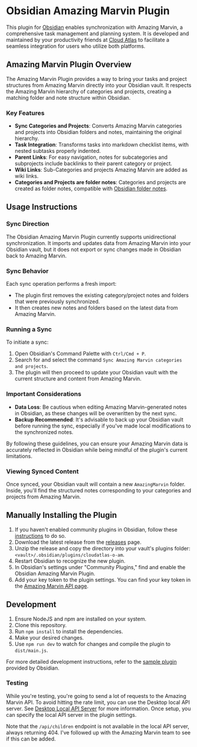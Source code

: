 # Obsidian Amazing Marvin Plugin

This plugin for [Obsidian](https://obsidian.md) enables synchronization with Amazing Marvin, a comprehensive task management and planning system. It is developed and maintained by your productivity friends at [Cloud Atlas](https://www.cloud-atlas.ai/) to facilitate a seamless integration for users who utilize both platforms.

## Amazing Marvin Plugin Overview

The Amazing Marvin Plugin provides a way to bring your tasks and project structures from Amazing Marvin directly into your Obsidian vault. It respects the Amazing Marvin hierarchy of categories and projects, creating a matching folder and note structure within Obsidian.

### Key Features

- **Sync Categories and Projects**: Converts Amazing Marvin categories and projects into Obsidian folders and notes, maintaining the original hierarchy.
- **Task Integration**: Transforms tasks into markdown checklist items, with nested subtasks properly indented.
- **Parent Links**: For easy navigation, notes for subcategories and subprojects include backlinks to their parent category or project.
- **Wiki Links**: Sub-Categories and projects Amazing Marvin are added as wiki links.
- **Categories and Projects are folder notes**: Categories and projects are created as folder notes, compatible with [Obsidian folder notes](https://github.com/LostPaul/obsidian-folder-notes).

## Usage Instructions

### Sync Direction

The Obsidian Amazing Marvin Plugin currently supports unidirectional synchronization. It imports and updates data from Amazing Marvin into your Obsidian vault, but it does not export or sync changes made in Obsidian back to Amazing Marvin.

### Sync Behavior

Each sync operation performs a fresh import:

- The plugin first removes the existing category/project notes and folders that were previously synchronized.
- It then creates new notes and folders based on the latest data from Amazing Marvin.

### Running a Sync

To initiate a sync:

1. Open Obsidian's Command Palette with `Ctrl/Cmd + P`.
2. Search for and select the command `Sync Amazing Marvin categories and projects`.
3. The plugin will then proceed to update your Obsidian vault with the current structure and content from Amazing Marvin.

### Important Considerations

- **Data Loss**: Be cautious when editing Amazing Marvin-generated notes in Obsidian, as these changes will be overwritten by the next sync.
- **Backup Recommended**: It's advisable to back up your Obsidian vault before running the sync, especially if you've made local modifications to the synchronized notes.

By following these guidelines, you can ensure your Amazing Marvin data is accurately reflected in Obsidian while being mindful of the plugin's current limitations.

### Viewing Synced Content

Once synced, your Obsidian vault will contain a new `AmazingMarvin` folder. Inside, you'll find the structured notes corresponding to your categories and projects from Amazing Marvin.

## Manually Installing the Plugin

1. If you haven't enabled community plugins in Obsidian, follow these [instructions](https://help.obsidian.md/Extending+Obsidian/Community+plugins#Install+a+community+plugin) to do so.
2. Download the latest release from the [releases](https://github.com/cloud-atlas-ai/obsidian-am/releases) page.
3. Unzip the release and copy the directory into your vault's plugins folder: `<vault>/.obsidian/plugins/cloudatlas-o-am`.
4. Restart Obsidian to recognize the new plugin.
5. In Obsidian's settings under "Community Plugins," find and enable the Obsidian Amazing Marvin Plugin.
6. Add your key token to the plugin settings. You can find your key token in the [Amazing Marvin API page](https://app.amazingmarvin.com/pre?api).

## Development

1. Ensure NodeJS and npm are installed on your system.
2. Clone this repository.
3. Run `npm install` to install the dependencies.
4. Make your desired changes.
5. Use `npm run dev` to watch for changes and compile the plugin to `dist/main.js`.

For more detailed development instructions, refer to the [sample plugin](https://github.com/obsidianmd/obsidian-sample-plugin) provided by Obsidian.

### Testing

While you're testing, you're going to send a lot of requests to the Amazing Marvin API. To avoid hitting the rate limit, you can use the Desktop local API server. See [Desktop Local API Server](https://help.amazingmarvin.com/en/articles/5165191-desktop-local-api-server) for more information. Once setup, you can specify the local API server in the plugin settings.

Note that the `/api/children` endpoint is not available in the local API server, always returning 404. I've followed up with the Amazing Marvin team to see if this can be added.
